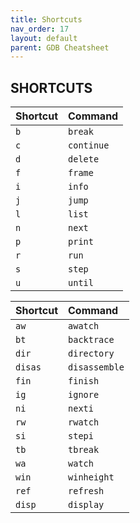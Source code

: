 ```yaml
---
title: Shortcuts
nav_order: 17
layout: default
parent: GDB Cheatsheet
---
```


## **SHORTCUTS**

| Shortcut | Command    |   
| :------- | :--------- |
| `b`      | `break`    |
| `c`      | `continue` |
| `d`      | `delete`   |
| `f`      | `frame`    |
| `i`      | `info`     |
| `j`      | `jump`     |
| `l`      | `list`     |
| `n`      | `next`     |
| `p`      | `print`    |
| `r`      | `run`      |
| `s`      | `step`     |
| `u`      | `until`    |

| Shortcut | Command       |
| :------- | :------------ |
| `aw`     | `awatch`      |
| `bt`     | `backtrace`   |
| `dir`    | `directory`   |
| `disas`  | `disassemble` |
| `fin`    | `finish`      |
| `ig`     | `ignore`      |
| `ni`     | `nexti`       |
| `rw`     | `rwatch`      |
| `si`     | `stepi`       |
| `tb`     | `tbreak`      |
| `wa`     | `watch`       |
| `win`    | `winheight`   |
| `ref`    | `refresh`     |
| `disp`   | `display`     |